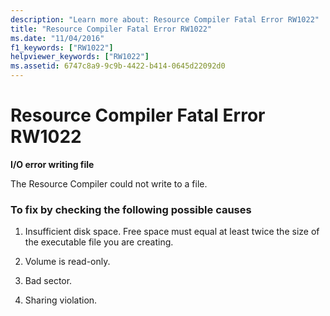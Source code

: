 ```yaml
---
description: "Learn more about: Resource Compiler Fatal Error RW1022"
title: "Resource Compiler Fatal Error RW1022"
ms.date: "11/04/2016"
f1_keywords: ["RW1022"]
helpviewer_keywords: ["RW1022"]
ms.assetid: 6747c8a9-9c9b-4422-b414-0645d22092d0
---
```

# Resource Compiler Fatal Error RW1022

**I/O error writing file**

The Resource Compiler could not write to a file.

### To fix by checking the following possible causes

1. Insufficient disk space. Free space must equal at least twice the size of the executable file you are creating.

1. Volume is read-only.

1. Bad sector.

1. Sharing violation.
